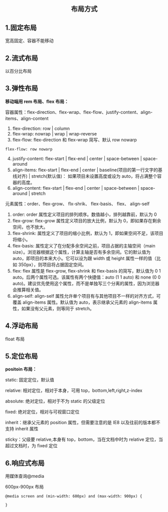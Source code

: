 <h2 align="center">布局方式</h2>

## 1.固定布局

宽高固定、容器不能移动

## 2.流式布局

以百分比布局

## 3.弹性布局

**移动端用 rem 布局、flex 布局：**

容器属性：flex-direction、flex-wrap、flex-flow、justify-content、align-items、align-content

1. flex-direction: row | column
2. flex-wrap: nowrap | wrap | wrap-reverse
3. flex-flow: flex-direction 和 flex-wrap 简写、默认 row nowarp

```
flex-flow: row nowarp
```

4. justify-content: flex-start | flex-end | center | space-between | space-around
5. align-items: flex-start | flex-end | center | baseline(项目的第一行文字的基线对齐) | stretch(默认值)： 如果项目未设置高度或设为 auto，将占满整个容器的高度。
6. align-content: flex-start | flex-end | center | space-between | space-around | stretch

元素属性：order、flex-grow、 flx-shrik、 flex-basis、 flex、 align-self

1. order: order 属性定义项目的排列顺序。数值越小，排列越靠前，默认为 0
2. flex-grow: flex-grow 属性定义项目的放大比例，默认为 0，即如果存在剩余空间，也不放大。
3. flex-shrink: 属性定义了项目的缩小比例，默认为 1，即如果空间不足，该项目将缩小。
4. flex-basis: 属性定义了在分配多余空间之前，项目占据的主轴空间（main size）。浏览器根据这个属性，计算主轴是否有多余空间。它的默认值为 auto，即项目的本来大小。它可以设为跟 width 或 height 属性一样的值（比如 350px），则项目将占据固定空间。
5. flex: flex 属性是 flex-grow, flex-shrink 和 flex-basis 的简写，默认值为 0 1 auto。后两个属性可选。该属性有两个快捷值：auto (1 1 auto) 和 none (0 0 auto)。建议优先使用这个属性，而不是单独写三个分离的属性，因为浏览器会推算相关值。
6. align-self: align-self 属性允许单个项目有与其他项目不一样的对齐方式，可覆盖 align-items 属性。默认值为 auto，表示继承父元素的 align-items 属性，如果没有父元素，则等同于 stretch。

## 4.浮动布局

float 布局

## 5.定位布局

**positoin 布局：**

static: 固定定位，默认值

relative: 相对定位，相对于本身，可用 top，bottom,left,right,z-index

absolute: 绝对定位，相对于不为 static 的父级定位

fixed: 绝对定位，相对与可视窗口定位

inherit：继承父元素的 position 属性，但需要注意的是 IE8 以及往前的版本都不支持 inherit 属性

sticky：父级要 relative,本身有 top，bottom，当在文档中时为 relative 定位，当超过文档时，为 fixed 定位

## 6.响应式布局

用媒体查询@media

600px-900px 布局

```
@media screen and (min-width: 600px) and (max-width: 900px) {

}
```
